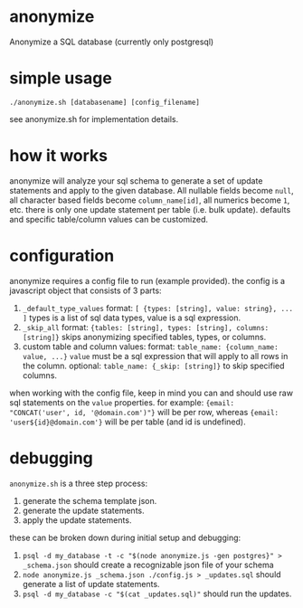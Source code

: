# anonymize

Anonymize a SQL database (currently only postgresql)

# simple usage

`./anonymize.sh [databasename] [config_filename]`

see anonymize.sh for implementation details.

# how it works

anonymize will analyze your sql schema to generate a set of update statements and apply to the given database. All nullable fields become `null`, all character based fields become `column_name[id]`, all numerics become `1`, etc. there is only one update statement per table (i.e. bulk update). defaults and specific table/column values can be customized.

# configuration

anonymize requires a config file to run (example provided).
the config is a javascript object that consists of 3 parts:

1.  `_default_type_values`
    format: `[ {types: [string], value: string}, ... ]`
    types is a list of sql data types, value is a sql expression.
2.  `_skip_all`
    format: `{tables: [string], types: [string], columns: [string]}`
    skips anonymizing specified tables, types, or columns.
3.  custom table and column values:
    format: `table_name: {column_name: value, ...}`
    `value` must be a sql expression that will apply to all rows in the column.
    optional: `table_name: {_skip: [string]}` to skip specified columns.

when working with the config file, keep in mind you can and should use raw sql statements on the `value` properties. for example:
`{email: "CONCAT('user', id, '@domain.com')"}` will be per row, whereas `{email: 'user${id}@domain.com'}` will be per table (and id is undefined).

# debugging

`anonymize.sh` is a three step process:

1.  generate the schema template json.
2.  generate the update statements.
3.  apply the update statements.

these can be broken down during initial setup and debugging:

1.  `psql -d my_database -t -c "$(node anonymize.js -gen postgres}" > _schema.json` should create a recognizable json file of your schema
2.  `node anonymize.js _schema.json ./config.js > _updates.sql` should generate a list of update statements.
3.  `psql -d my_database -c "$(cat _updates.sql)"` should run the updates.
